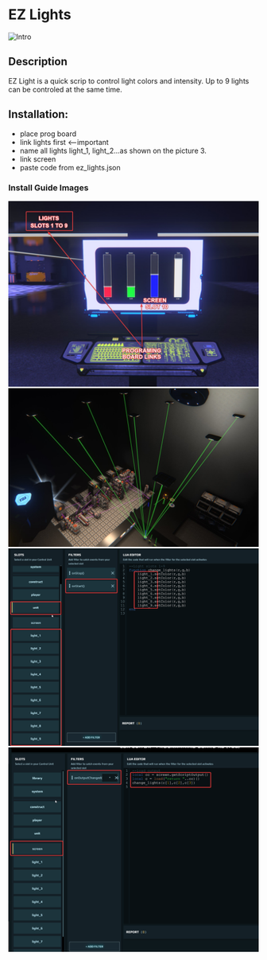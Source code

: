 # EZ Lights
![Intro](/img/intro.gif)


## Description
EZ Light is a quick scrip to control light colors and intensity. Up to 9 lights can be controled at the same time.



## Installation:
- place prog board
- link lights first <--important
- name all lights light_1, light_2...as shown on the picture 3.
- link screen
- paste code from ez_lights.json

### Install Guide Images
![Picture 1](/img/1.jpg)
![Picture 2](/img/2.jpg)
![Picture 3](/img/3.png)
![Picture 4](/img/4.png)
